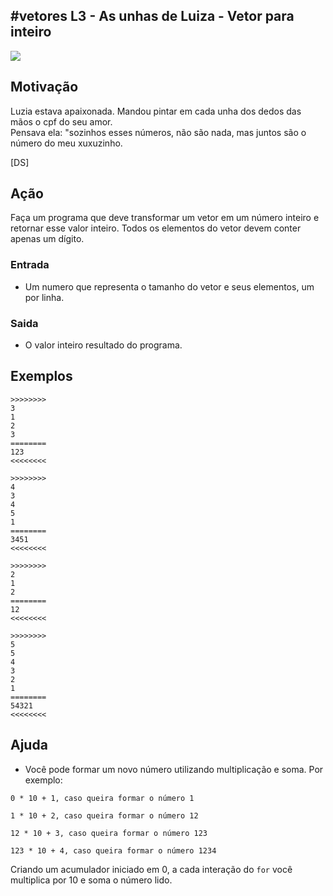 ## #vetores L3 - As unhas de Luiza - Vetor para inteiro


![](__capa.jpg)

## Motivação

Luzia estava apaixonada. Mandou pintar em cada unha dos dedos das mãos o cpf do seu amor.  
Pensava ela: "sozinhos esses números, não são nada, mas juntos são o número do meu xuxuzinho.

\[DS\]

## Ação  

Faça um programa que deve transformar um vetor em um número inteiro e retornar esse valor inteiro. Todos os elementos do vetor devem conter apenas um dígito.

### Entrada

- Um numero que representa o tamanho do vetor e seus elementos, um por linha.  

### Saida

- O valor inteiro resultado do programa.

## Exemplos

```
>>>>>>>>
3
1
2
3
========
123
<<<<<<<<

>>>>>>>>
4
3
4
5
1
========
3451
<<<<<<<<

>>>>>>>>
2
1
2
========
12
<<<<<<<<

>>>>>>>>
5
5
4
3
2
1
========
54321
<<<<<<<<
```

## Ajuda

- Você pode formar um novo número utilizando multiplicação e soma. Por exemplo:
```
0 * 10 + 1, caso queira formar o número 1

1 * 10 + 2, caso queira formar o número 12

12 * 10 + 3, caso queira formar o número 123

123 * 10 + 4, caso queira formar o número 1234
```

Criando um acumulador iniciado em 0, a cada interação do `for` você multiplica por 10 e soma o número lido.



